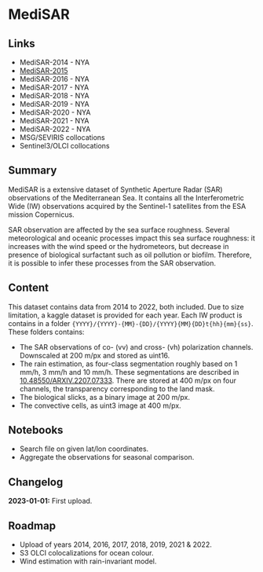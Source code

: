 # MediSAR

## Links

- MediSAR-2014 - NYA
- [MediSAR-2015](www.kaggle.com/rignak/medisar2015)
- MediSAR-2016 - NYA
- MediSAR-2017 - NYA
- MediSAR-2018 - NYA
- MediSAR-2019 - NYA
- MediSAR-2020 - NYA
- MediSAR-2021 - NYA
- MediSAR-2022 - NYA
- MSG/SEVIRIS collocations
- Sentinel3/OLCI collocations

## Summary

MediSAR is a extensive dataset of Synthetic Aperture Radar (SAR) observations of the Mediterranean Sea. It contains all the Interferometric Wide (IW) observations acquired by the Sentinel-1 satellites from the ESA mission Copernicus.

SAR observation are affected by the sea surface roughness. Several meteorological and oceanic processes impact this sea surface roughness: it increases with the wind speed or the hydrometeors, but decrease in presence of biological surfactant such as oil pollution or biofilm. Therefore, it is possible to infer these processes from the SAR observation.

## Content

This dataset contains data from 2014 to 2022, both included. Due to size limitation, a kaggle dataset is provided for each year. Each IW product is contains in a folder `{YYYY}/{YYYY}-{MM}-{DD}/{YYYY}{MM}{DD}t{hh}{mm}{ss}`. These folders contains:

- The SAR observations of co- (vv) and cross- (vh) polarization channels. Downscaled at 200 m/px and stored as uint16.
- The rain estimation, as four-class segmentation roughly based on 1 mm/h, 3 mm/h and 10 mm/h. These segmentations are described in [10.48550/ARXIV.2207.07333](https://arxiv.org/abs/2207.07333). There are stored at 400 m/px on four channels, the transparency corresponding to the land mask.
- The biological slicks, as a binary image at 200 m/px.
- The convective cells, as uint3 image at 400 m/px.

## Notebooks

- Search file on given lat/lon coordinates.
- Aggregate the observations for seasonal comparison.

## Changelog

**2023-01-01:** First upload. 

## Roadmap

- Upload of years 2014, 2016, 2017, 2018, 2019, 2021 & 2022.
- S3 OLCI colocalizations for ocean colour.
- Wind estimation with rain-invariant model.
